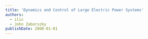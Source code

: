 ```yaml
---
title: 'Dynamics and Control of Large Electric Power Systems'
authors:
  - ilic
  - John Zaborszky
publishDate: 2000-01-01
---
```

